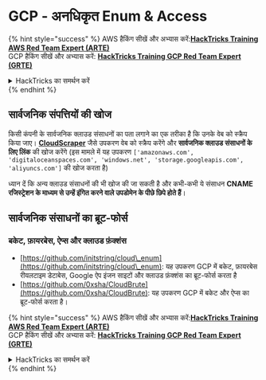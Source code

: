 # GCP - अनधिकृत Enum & Access

{% hint style="success" %}
AWS हैकिंग सीखें और अभ्यास करें:<img src="../../../.gitbook/assets/image (1).png" alt="" data-size="line">[**HackTricks Training AWS Red Team Expert (ARTE)**](https://training.hacktricks.xyz/courses/arte)<img src="../../../.gitbook/assets/image (1).png" alt="" data-size="line">\
GCP हैकिंग सीखें और अभ्यास करें: <img src="../../../.gitbook/assets/image (2).png" alt="" data-size="line">[**HackTricks Training GCP Red Team Expert (GRTE)**<img src="../../../.gitbook/assets/image (2).png" alt="" data-size="line">](https://training.hacktricks.xyz/courses/grte)

<details>

<summary>HackTricks का समर्थन करें</summary>

* [**सदस्यता योजनाएँ**](https://github.com/sponsors/carlospolop) देखें!
* **💬 [**Discord समूह**](https://discord.gg/hRep4RUj7f) या [**telegram समूह**](https://t.me/peass) में शामिल हों या **Twitter** 🐦 पर हमें **फॉलो करें** [**@hacktricks\_live**](https://twitter.com/hacktricks\_live)**.**
* **हैकिंग ट्रिक्स साझा करें और** [**HackTricks**](https://github.com/carlospolop/hacktricks) और [**HackTricks Cloud**](https://github.com/carlospolop/hacktricks-cloud) github repos में PRs सबमिट करें।

</details>
{% endhint %}

## सार्वजनिक संपत्तियों की खोज

किसी कंपनी के सार्वजनिक क्लाउड संसाधनों का पता लगाने का एक तरीका है कि उनके वेब को स्क्रैप किया जाए। [**CloudScraper**](https://github.com/jordanpotti/CloudScraper) जैसे उपकरण वेब को स्क्रैप करेंगे और **सार्वजनिक क्लाउड संसाधनों के लिए लिंक** की खोज करेंगे (इस मामले में यह उपकरण `['amazonaws.com', 'digitaloceanspaces.com', 'windows.net', 'storage.googleapis.com', 'aliyuncs.com']` की खोज करता है)

ध्यान दें कि अन्य क्लाउड संसाधनों की भी खोज की जा सकती है और कभी-कभी ये संसाधन **CNAME रजिस्ट्रेशन के माध्यम से उन्हें इंगित करने वाले उपडोमेन के पीछे छिपे होते हैं**।

## सार्वजनिक संसाधनों का ब्रूट-फोर्स

### बकेट, फ़ायरबेस, ऐप्स और क्लाउड फ़ंक्शंस

* [https://github.com/initstring/cloud\_enum](https://github.com/initstring/cloud\_enum): यह उपकरण GCP में बकेट, फ़ायरबेस रीयलटाइम डेटाबेस, Google ऐप इंजन साइटों और क्लाउड फ़ंक्शंस का ब्रूट-फोर्स करता है
* [https://github.com/0xsha/CloudBrute](https://github.com/0xsha/CloudBrute): यह उपकरण GCP में बकेट और ऐप्स का ब्रूट-फोर्स करता है।

{% hint style="success" %}
AWS हैकिंग सीखें और अभ्यास करें:<img src="../../../.gitbook/assets/image (1).png" alt="" data-size="line">[**HackTricks Training AWS Red Team Expert (ARTE)**](https://training.hacktricks.xyz/courses/arte)<img src="../../../.gitbook/assets/image (1).png" alt="" data-size="line">\
GCP हैकिंग सीखें और अभ्यास करें: <img src="../../../.gitbook/assets/image (2).png" alt="" data-size="line">[**HackTricks Training GCP Red Team Expert (GRTE)**<img src="../../../.gitbook/assets/image (2).png" alt="" data-size="line">](https://training.hacktricks.xyz/courses/grte)

<details>

<summary>HackTricks का समर्थन करें</summary>

* [**सदस्यता योजनाएँ**](https://github.com/sponsors/carlospolop) देखें!
* **💬 [**Discord समूह**](https://discord.gg/hRep4RUj7f) या [**telegram समूह**](https://t.me/peass) में शामिल हों या **Twitter** 🐦 पर हमें **फॉलो करें** [**@hacktricks\_live**](https://twitter.com/hacktricks\_live)**.**
* **हैकिंग ट्रिक्स साझा करें और** [**HackTricks**](https://github.com/carlospolop/hacktricks) और [**HackTricks Cloud**](https://github.com/carlospolop/hacktricks-cloud) github repos में PRs सबमिट करें।

</details>
{% endhint %}
